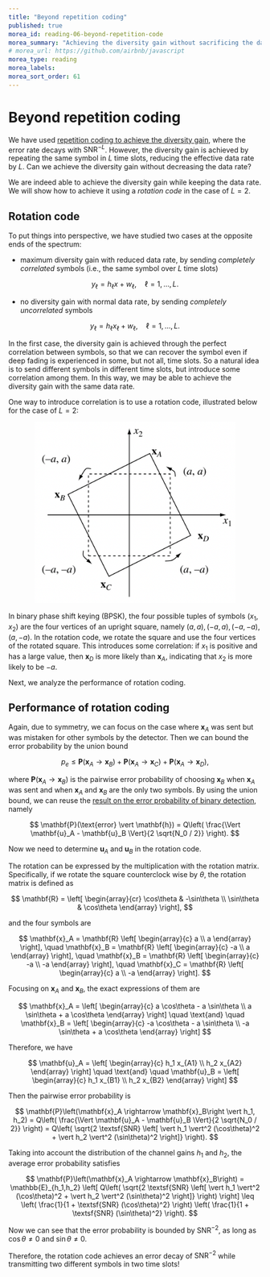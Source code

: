 ```yaml
---
title: "Beyond repetition coding"
published: true
morea_id: reading-06-beyond-repetition-code
morea_summary: "Achieving the diversity gain without sacrificing the data rate"
# morea_url: https://github.com/airbnb/javascript
morea_type: reading
morea_labels:
morea_sort_order: 61
---
```


# Beyond repetition coding

We have used [repetition coding to achieve the diversity gain](reading-06-performance-gain-time-diversity.html/), where the error rate decays with $\textsf{SNR}^{-L}$. However, the diversity gain is achieved by repeating the same symbol in $L$ time slots, reducing the effective data rate by $L$. Can we achieve the diversity gain without decreasing the data rate?

We are indeed able to achieve the diversity gain while keeping the data rate. We will show how to achieve it using a *rotation code* in the case of $L=2$.

## Rotation code

To put things into perspective, we have studied two cases at the opposite ends of the spectrum:
  * maximum diversity gain with reduced data rate, by sending *completely correlated* symbols (i.e., the same symbol over $L$ time slots)

  $$
    y_\ell = h_\ell x + w_\ell, \quad \ell=1,\ldots,L.
  $$

  * no diversity gain with normal data rate, by sending *completely uncorrelated* symbols

  $$
    y_\ell = h_\ell x_\ell + w_\ell, \quad \ell=1,\ldots,L.
  $$

In the first case, the diversity gain is achieved through the perfect correlation between symbols, so that we can recover the symbol even if deep fading is experienced in some, but not all, time slots. So a natural idea is to send different symbols in different time slots, but introduce some correlation among them. In this way, we may be able to achieve the diversity gain with the same data rate.

One way to introduce correlation is to use a rotation code, illustrated below for the case of $L=2$:

<figure style="text-align: center;">
  <img src="06-rotation-code.png" alt="Illustration of a rotation code" width="400">
</figure>

In binary phase shift keying (BPSK), the four possible tuples of symbols $(x_1, x_2)$ are the four vertices of an upright square, namely $(a,a), (-a,a), (-a,-a), (a,-a)$. In the rotation code, we rotate the square and use the four vertices of the rotated square. This introduces some correlation: if $x_1$ is positive and has a large value, then $\mathbf{x}_D$ is more likely than $\mathbf{x}_A$, indicating that $x_2$ is more likely to be $-a$.

Next, we analyze the performance of rotation coding.

## Performance of rotation coding

Again, due to symmetry, we can focus on the case where $\mathbf{x}_A$ was sent but was mistaken for other symbols by the detector. Then we can bound the error probability by the union bound

$$
p_e \leq \mathbf{P}\left(\mathbf{x}_A \rightarrow \mathbf{x}_B\right) + \mathbf{P}\left(\mathbf{x}_A \rightarrow \mathbf{x}_C\right) + \mathbf{P}\left(\mathbf{x}_A \rightarrow \mathbf{x}_D\right),
$$

where $\mathbf{P}\left(\mathbf{x}_A \rightarrow \mathbf{x}_B\right)$ is the pairwise error probability of choosing $\mathbf{x}_B$ when $\mathbf{x}_A$ was sent and when $\mathbf{x}_A$ and $\mathbf{x}_B$ are the only two symbols. By using the union bound, we can reuse the [result on the error probability of binary detection](reading-06-performance-gain-time-diversity.html/), namely 

$$
\mathbf{P}(\text{error} \vert \mathbf{h}) = Q\left( \frac{\Vert \mathbf{u}_A - \mathbf{u}_B \Vert}{2 \sqrt{N_0 / 2}} \right).
$$

Now we need to determine $\mathbf{u}_A$ and $\mathbf{u}_B$ in the rotation code.

The rotation can be expressed by the multiplication with the rotation matrix. Specifically, if we rotate the square counterclock wise by $\theta$, the rotation matrix is defined as

$$
\mathbf{R} = \left[ \begin{array}{cr} \cos\theta & -\sin\theta \\ \sin\theta & \cos\theta \end{array} \right],
$$

and the four symbols are 

$$
\mathbf{x}_A = \mathbf{R} \left[ \begin{array}{c} a \\ a \end{array} \right], \quad
\mathbf{x}_B = \mathbf{R} \left[ \begin{array}{c} -a \\ a \end{array} \right], \quad
\mathbf{x}_B = \mathbf{R} \left[ \begin{array}{c} -a \\ -a \end{array} \right], \quad
\mathbf{x}_C = \mathbf{R} \left[ \begin{array}{c} a \\ -a \end{array} \right].
$$

Focusing on $\mathbf{x}_A$ and $\mathbf{x}_B$, the exact expressions of them are

$$
\mathbf{x}_A = \left[ \begin{array}{c} a \cos\theta - a \sin\theta \\ a \sin\theta + a \cos\theta \end{array} \right] \quad \text{and} \quad \mathbf{x}_B = \left[ \begin{array}{c} -a \cos\theta - a \sin\theta \\ -a \sin\theta + a \cos\theta \end{array} \right]
$$

Therefore, we have

$$
\mathbf{u}_A = \left[ \begin{array}{c} h_1 x_{A1} \\ h_2 x_{A2} \end{array} \right]
\quad \text{and} \quad
\mathbf{u}_B = \left[ \begin{array}{c} h_1 x_{B1} \\ h_2 x_{B2} \end{array} \right]
$$

Then the pairwise error probability is

$$
\mathbf{P}\left(\mathbf{x}_A \rightarrow \mathbf{x}_B\right \vert h_1, h_2) = Q\left( \frac{\Vert \mathbf{u}_A - \mathbf{u}_B \Vert}{2 \sqrt{N_0 / 2}} \right) = Q\left( \sqrt{2 \textsf{SNR} \left[ \vert h_1 \vert^2 (\cos\theta)^2 + \vert h_2 \vert^2 (\sin\theta)^2 \right]} \right).
$$

Taking into account the distribution of the channel gains $h_1$ and $h_2$, the average error probability satisfies

$$
\mathbf{P}\left(\mathbf{x}_A \rightarrow \mathbf{x}_B\right) = \mathbb{E}_{h_1,h_2} \left[ Q\left( \sqrt{2 \textsf{SNR} \left[ \vert h_1 \vert^2 (\cos\theta)^2 + \vert h_2 \vert^2 (\sin\theta)^2 \right]} \right) \right] \leq \left( \frac{1}{1 + \textsf{SNR} (\cos\theta)^2} \right) \left( \frac{1}{1 + \textsf{SNR} (\sin\theta)^2} \right).
$$

Now we can see that the error probability is bounded by $\textsf{SNR}^{-2}$, as long as $\cos\theta \neq 0$ and $\sin\theta \neq 0$.

Therefore, the rotation code achieves an error decay of $\textsf{SNR}^{-2}$ while transmitting two different symbols in two time slots!
